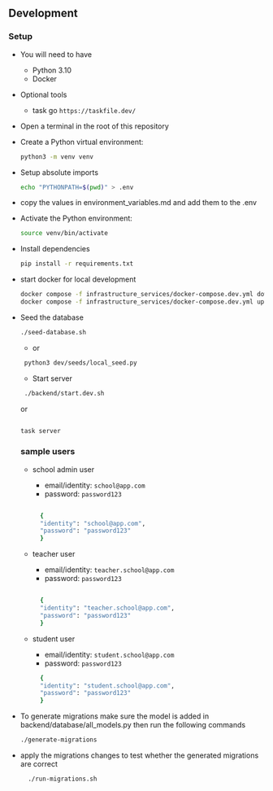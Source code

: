 ## Development

### Setup

- You will need to have

  - Python 3.10
  - Docker

- Optional tools
    - task go `https://taskfile.dev/`
  
- Open a terminal in the root of this repository

- Create a Python virtual environment:

  ```bash
  python3 -m venv venv
  ```
- Setup absolute imports
  ```bash
  echo "PYTHONPATH=$(pwd)" > .env
  ```
- copy the values in environment_variables.md and add them to the .env

- Activate the Python environment:

  ```bash
  source venv/bin/activate
  ```

- Install dependencies

  ```bash
  pip install -r requirements.txt
  ```
- start docker for local development
  ```bash
  docker compose -f infrastructure_services/docker-compose.dev.yml down
  docker compose -f infrastructure_services/docker-compose.dev.yml up
  ```
- Seed the database
  
  ```bash
  ./seed-database.sh 
  ```
  - or 
  ```bash
   python3 dev/seeds/local_seed.py
  ```
  - Start server

  ```bash
   ./backend/start.dev.sh
   ```
   or 

  ```bash
  
  task server
  ```
  ### sample users

  - school admin user
    - email/identity: `school@app.com`
    - password: `password123`


    ```bash

      {
      "identity": "school@app.com",
      "password": "password123"
      }

    ```

  - teacher user
    - email/identity: `teacher.school@app.com`
    - password: `password123`


    ```bash

      {
      "identity": "teacher.school@app.com",
      "password": "password123"
      }

    ```
    

  - student user
    - email/identity: `student.school@app.com`
    - password: `password123`



    ```bash
      {
      "identity": "student.school@app.com",
      "password": "password123"
      }
    ```

- To generate migrations make sure the model is added in backend/database/all_models.py then run the following commands

  ```bash
  ./generate-migrations
  ```
- apply the migrations changes to test whether the generated migrations are correct

  ```bash
    ./run-migrations.sh
  ```
